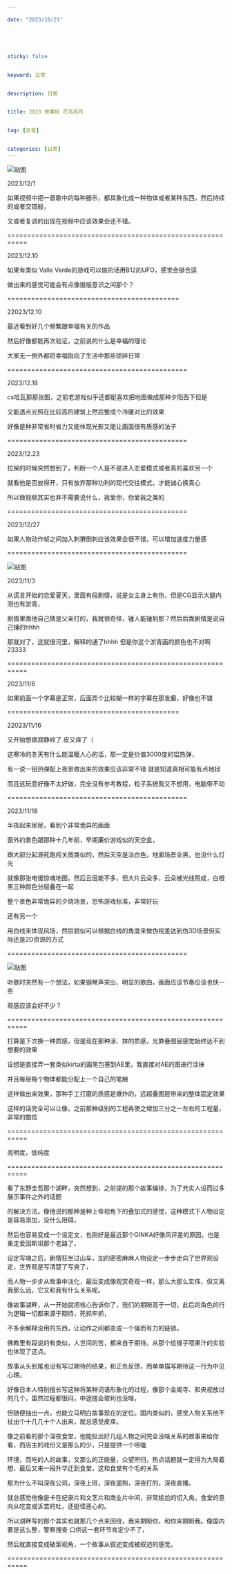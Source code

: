 ```yaml
---

date: "2023/10/21"





sticky: false


keyword: 日常


description: 日常


title: 2023 故事绘 花鸟风月


tag: [日常]


categories: [日常]
---
```

![贴图](https://img.moeimg.net/wp-content/uploads/archives19/19813/1_0gnd24wer1.jpg)

2023/12/1

如果视频中把一首歌中的每种器乐，都具象化成一种物体或者某种东西，然后持续的或者交错般，

又或者复调的出现在视频中应该效果会还不错。

===========================================================

2023/12.10

如果有类似 Valle Verde的游戏可以做的话用B12的UFO，感觉会挺合适

做出来的感觉可能会有点像猴版意识之间那个？

===========================================

22023/12.10

最近看到好几个频繁跟幸福有关的作品

然后好像都能再次验证，之前说的什么是幸福的理论

大家无一例外都将幸福指向了生活中那些琐碎日常

=============================================

2023/12.18

cs哈瓦那那张图，之前老游戏似乎还都挺喜欢把地图做成那种夕阳西下但是

又能透点光照在比较高的建筑上然后整成个冷暖对比的效果

好像是种非常省时省力又能体现光影又能让画面很有质感的法子

=============================================

2023/12.23

拉屎的时候突然想到了，判断一个人是不是进入恋爱模式或者真的喜欢另一个

就看他是否放得开，只有放弃那种功利的现代交往模式，才能诚心换真心

所以做视频其实也并不需要说什么，我爱你，你爱我之类的

=============================================

2023/12/27

如果人物动作帧之间加入刺猬倒刺应该效果会很不错，可以增加速度力量感

=============================================

![贴图](https://cdn.donmai.us/sample/eb/36/__yuuka_and_noa_blue_archive_and_1_more_drawn_by_blackredhat__sample-eb36425484ab8906f3c21c9c57dfb83f.jpg)

2023/11/3

从谎言开始的恋爱夏天，里面有段剧情，说是女主身上有伤，但是CG显示大腿内测也有淤青，

剧情里面他自己猜是父亲打的，我就很奇怪，锤人能锤到那？然后后面剧情是说自己锤的hhhh

那就对了，这就很河里，解释的通了hhhh 但是你这个淤青画的颜色也不对啊23333

===========================================================

2023/11/6

如果前面一个字幕是正常，后面弄个比较糊一样的字幕在那发癫，好像也不错

===========================================

22023/11/16

又开始想做寂静岭了 皮又痒了（

这寒冷的冬天有什么能温暖人心的话，那一定是价值3000度的铝热弹，

有一说一铝热弹配上夜景做出来的效果应该非常不错 就是知道真相可能有点地狱

而且这玩意好像不太好做，完全没有参考教程，粒子系统我又不想用，电脑带不动

=============================================

2023/11/18

半夜起来尿尿，看到个非常诡异的画面

窗外的景色跟那种十几年前，早期廉价游戏似的天空盒，

跟大部分起源死跑闯关图类似的，然后天空是淡白色，地面场景全黑，也没什么灯光

就像那张电锯惊魂地图，然后云层能不多，但大片云朵多，云朵被光线照成，白橙黑三种颜色分层叠在一起

整个景色非常诡异的夕烧场景，恐怖游戏标准，非常好玩

还有另一个

用白线来体现风场，然后貌似可以根据白线的角度来做伪视差达到伪3D场景但实际还是2D资源的方式

=============================================

![贴图](https://hxcy.moe/files/2023/10/bc93e11e73b551ba920bc143b118c79c.jpg)

听歌时突然有一个想法，如果钢琴声突出、明显的歌曲，画面应该节奏应该也快一些

观感应该会好不少？

===========================================================

打算是下次换一种质感，但是现在那种涂、抹的质感，光靠叠图层感觉始终达不到想要的效果

设想是直接弄一套类似kirta的画笔包塞到AE里，我直接对AE的图进行涂抹

并且每层每个物体都能分配上一个自己的笔触

这样做出来效果，那种手工打磨的质感是爆炸的，远超叠图层带来的整体固定效果

这样的话完全可以让像，之前那种级别的工程再使之增加三分之一左右的工程量，非常的酷炫

===========================================================

高明度，低纯度

===========================================================

看了东野圭吾那个湖畔，突然想到，之前提的那个故事编排，为了充实人设而过多展示事件之外的话题

的解决方法。像他说的那种是种上帝视角下的叠加式的感觉，这种模式下人物设定是容易添加，没什么阻碍，

然后也容易变成一个设定文，也刚好是最近那个GINKA好像风评差的原因，也是重走爱因斯坦那个老路了，

设定写嗨之后，剧情狂坐过山车，加的密密麻麻人物设定一步步走向了世界观设定，世界观是写清楚了写爽了，

而人物一步步从故事中淡化，最后变成像观赏奇观一样，那么大那么宏伟，但又离我那么远，它又和我有什么关系呢。

像故事湖畔，从一开始就把核心告诉你了，我们的期盼高于一切，此后的角色的行为逻辑一切都来源于期待，死抓牢抓，

不多余解释没用的东西，让动作之间都变成一个强而有力的链锁。

佛教里有段说的有类似，人世间的苦，都来自于期待。从那个给猴子喂果汁的实验也体现了这点。

故事从头到尾也没有写过期待的结果，和正负反馈，而单单描写期待这一行为中见心理。

好像日本人特别擅长写这种将某种词语形象化的过程，像那个金阁寺、和央视放过的几个，虽然过程都很闷，中途搓会玻利也没啥，

但随便抽出一点，也能立马明白故事现在的定位。国内类似的，感觉人物关系他不扯出个十几几十个人出来，就总感觉皮痒。

像之前看的那个深夜食堂，他能扯出好几组人物之间完全没啥关系的故事来给你看，而店主的戏份又是那么的少，只是提供一个唠嗑

环境，而吃的人的故事，又那么的正能量，众望所归，热点话题就一定得为大局着想，最后又来一段升华迁到食堂，这和食堂有个毛的关系

那为什么不叫深夜公司，深夜上班，深夜遛狗，深夜打的，深夜直播。

就总感觉他像是卡在纪录片和文艺片和商业片中间，非常尴尬的切入角。食堂的意向从吃变成诉苦的吐，还挺怪恶心的。

所以湖畔写的那个其实也就那几个点来回绕，我来期盼你，和你来期盼我。像国内要是这么整，警察搜查 口供这一套环节肯定少不了，

然后就直接变成破案视角，一个故事从叙述变成被叙述的感觉。

===========================================================